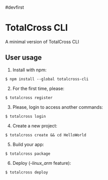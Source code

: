 #devfirst

# TotalCross CLI

A minimal version of TotalCross CLI

## User usage

1. Install with npm:
```console
$ npm install --global totalcross-cli
```

2. For the first time, please:
```console
$ totalcross register
```

3. Please, login to access another commands:
```console
$ totalcross login
```

4. Create a new project:
```console
$ totalcross create && cd HelloWorld
```

5. Build your app:
```console
$ totalcross package
```

6. Deploy (*-linux_arm* feature):
```console
$ totalcross deploy
```